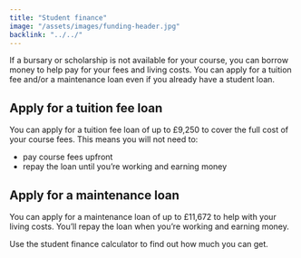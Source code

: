 ```yaml
---
title: "Student finance"
image: "/assets/images/funding-header.jpg"
backlink: "../../"
---
```


<div class="content__left">


<p>If a bursary or scholarship is not available for your course, you can borrow money to help pay for your fees and living costs. You can apply for a tuition fee and/or a maintenance loan even if you already have a student loan.</p>

<h2> Apply for a tuition fee loan </h2>

<p>You can apply for a tuition fee loan of up to £9,250 to cover the full cost of your course fees. This means you will not need to:</p>

<ul>
  <li>pay course fees upfront</li>
  <li>repay the loan until you’re working and earning money</li>
</ul>

<h2>Apply for a maintenance loan</h2>

<p>You can apply for a maintenance loan of up to £11,672 to help with your living costs. You’ll repay the loan when you’re working and earning money.</p>

<p>Use the student finance calculator to find out how much you can get.</p>

</div>
